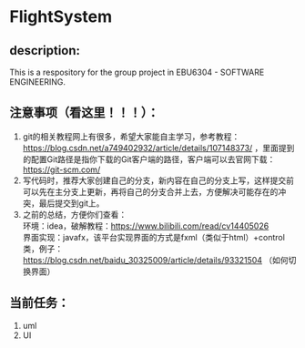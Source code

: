 # FlightSystem
description:
---
This is a respository for the group project in EBU6304 - SOFTWARE ENGINEERING.  

注意事项（看这里！！！）：
---
1. git的相关教程网上有很多，希望大家能自主学习，参考教程：https://blog.csdn.net/a749402932/article/details/107148373/ ，里面提到的配置Git路径是指你下载的Git客户端的路径，客户端可以去官网下载：https://git-scm.com/
2. 写代码时，推荐大家创建自己的分支，新内容在自己的分支上写，这样提交前可以先在主分支上更新，再将自己的分支合并上去，方便解决可能存在的冲突，最后提交到git上。
3. 之前的总结，方便你们查看：  
环境：idea，破解教程：https://www.bilibili.com/read/cv14405026  
界面实现：javafx，该平台实现界面的方式是fxml（类似于html）+control类，例子：https://blog.csdn.net/baidu_30325009/article/details/93321504 （如何切换界面）

当前任务：
---
1. uml
2. UI

